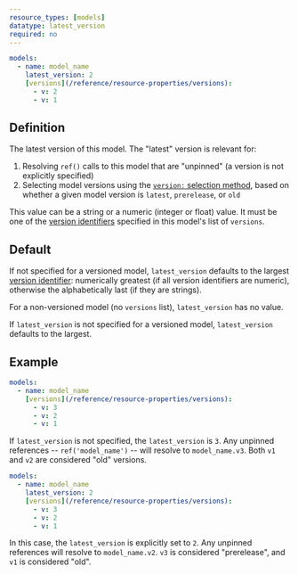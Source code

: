 ```yaml
---
resource_types: [models]
datatype: latest_version
required: no
---
```


<File name='models/<schema>.yml'>

```yml
models:
  - name: model_name
    latest_version: 2
    [versions](/reference/resource-properties/versions):
      - v: 2
      - v: 1
```

</File>

## Definition

The latest version of this model. The "latest" version is relevant for:
1. Resolving `ref()` calls to this model that are "unpinned" (a version is not explicitly specified)
2. Selecting model versions using the [`version:` selection method](/reference/node-selection/methods#the-version-method), based on whether a given model version is `latest`, `prerelease`, or `old`

This value can be a string or a numeric (integer or float) value. It must be one of the [version identifiers](/reference/resource-properties/versions#v) specified in this model's list of `versions`.

## Default

If not specified for a versioned model, `latest_version` defaults to the largest [version identifier](/reference/resource-properties/versions#v): numerically greatest (if all version identifiers are numeric), otherwise the alphabetically last (if they are strings).

For a non-versioned model (no `versions` list), `latest_version` has no value.

If `latest_version` is not specified for a versioned model, `latest_version` defaults to the largest.


## Example

<File name='models/<schema>.yml'>

```yml
models:
  - name: model_name
    [versions](/reference/resource-properties/versions):
      - v: 3
      - v: 2
      - v: 1
```

</File>

If `latest_version` is not specified, the `latest_version` is `3`. Any unpinned references -- `ref('model_name')` -- will resolve to `model_name.v3`. Both `v1` and `v2` are considered "old" versions.

<File name='models/<schema>.yml'>

```yml
models:
  - name: model_name
    latest_version: 2
    [versions](/reference/resource-properties/versions):
      - v: 3
      - v: 2
      - v: 1
```

</File>

In this case, the `latest_version` is explicitly set to `2`. Any unpinned references will resolve to `model_name.v2`. `v3` is considered "prerelease", and `v1` is considered "old".
